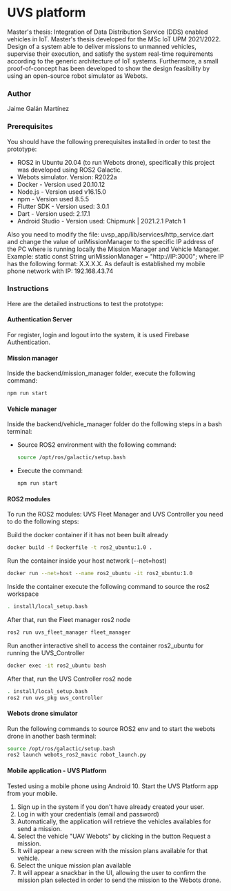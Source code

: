 # UVS platform
Master's thesis: Integration of Data Distribution Service (DDS) enabled vehicles in IoT. Master's thesis developed for the MSc IoT UPM 2021/2022. Design of a system able to deliver
missions to unmanned vehicles, supervise their execution, and satisfy the system real-time 
requirements according to the generic architecture of IoT systems.
Furthermore, a small proof-of-concept has been developed to show the design feasibility by
using an open-source robot simulator as Webots.

### Author
Jaime Galán Martínez

### Prerequisites
You should have the following prerequisites installed in order to test the prototype:
- ROS2 in Ubuntu 20.04 (to run Webots drone), specifically this project was developed using ROS2 Galactic.
- Webots simulator. Version: R2022a
- Docker - Version used 20.10.12
- Node.js - Version used v16.15.0
- npm - Version used 8.5.5
- Flutter SDK - Version used: 3.0.1
- Dart - Version used: 2.17.1
- Android Studio - Version used: Chipmunk | 2021.2.1 Patch 1

Also you need to modify the file: uvsp_app/lib/services/http_service.dart and change the value of uriMissionManager
to the specific IP address of the PC where is running locally the Mission Manager and Vehicle Manager.
Example: static const String uriMissionManager = "http://IP:3000"; where IP has the following format: X.X.X.X. As default is established my mobile phone network with IP: 192.168.43.74

### Instructions
Here are the detailed instructions to test the prototype:

#### Authentication Server
For register, login and logout into the system, it is used Firebase Authentication.

#### Mission manager
Inside the backend/mission_manager folder, execute the following command:
```bash 
npm run start
```
#### Vehicle manager
Inside the backend/vehicle_manager folder do the following steps in a bash terminal:
 - Source ROS2 environment with the following command:
    ```bash 
    source /opt/ros/galactic/setup.bash
    ``` 
 - Execute the command:
    ```bash 
    npm run start
     ``` 
#### ROS2 modules
To run the ROS2 modules: UVS Fleet Manager and UVS Controller you need to do the following steps:

Build the docker container if it has not been built already
```bash
docker build -f Dockerfile -t ros2_ubuntu:1.0 .
```
Run the container inside your host network (--net=host)
```bash
docker run --net=host --name ros2_ubuntu -it ros2_ubuntu:1.0
```

Inside the container execute the following command to source the ros2 workspace
```bash
. install/local_setup.bash
```
After that, run the Fleet manager ros2 node
```bash
ros2 run uvs_fleet_manager fleet_manager
```
Run another interactive shell to access the container ros2_ubuntu for running the UVS_Controller
```bash
docker exec -it ros2_ubuntu bash
```
After that, run the UVS Controller ros2 node
```bash
. install/local_setup.bash
ros2 run uvs_pkg uvs_controller
```
#### Webots drone simulator
Run the following commands to source ROS2 env and to start the webots drone in another bash terminal:
```bash
source /opt/ros/galactic/setup.bash
ros2 launch webots_ros2_mavic robot_launch.py
```
#### Mobile application - UVS Platform
Tested using a mobile phone using Android 10. Start the UVS Platform app from your mobile.
1. Sign up in the system if you don't have already created your user.
2. Log in with your credentials (email and password)
3. Automatically, the application will retrieve the vehicles availables for send a mission.
4. Select the vehicle "UAV Webots" by clicking in the button Request a mission.
5. It will appear a new screen with the mission plans available for that vehicle.
6. Select the unique mission plan available
7. It will appear a snackbar in the UI, allowing the user to confirm the mission plan selected in order to send the mission to the Webots drone.